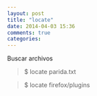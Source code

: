 ```yaml
---
layout: post
title: "locate"
date: 2014-04-03 15:36
comments: true
categories: 
---
```

Buscar archivos 

>$ locate parida.txt

>$ locate firefox/plugins

